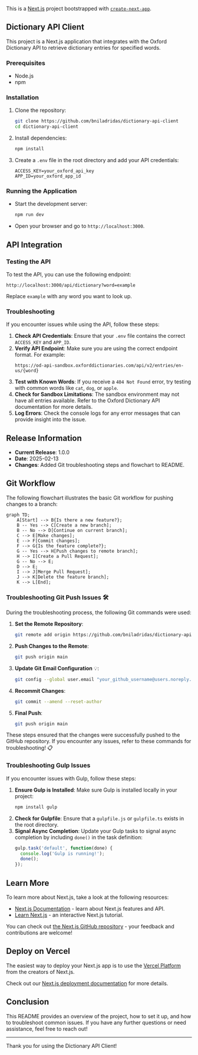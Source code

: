 This is a [Next.js](https://nextjs.org) project bootstrapped with [`create-next-app`](https://nextjs.org/docs/app/api-reference/cli/create-next-app).

## Dictionary API Client

This project is a Next.js application that integrates with the Oxford Dictionary API to retrieve dictionary entries for specified words.

### Prerequisites
- Node.js
- npm

### Installation
1. Clone the repository:
   ```bash
   git clone https://github.com/bniladridas/dictionary-api-client
   cd dictionary-api-client
   ```
2. Install dependencies:
   ```bash
   npm install
   ```
3. Create a `.env` file in the root directory and add your API credentials:
   ```
   ACCESS_KEY=your_oxford_api_key
   APP_ID=your_oxford_app_id
   ```

### Running the Application
- Start the development server:
   ```bash
   npm run dev
   ```
- Open your browser and go to `http://localhost:3000`.

## API Integration

### Testing the API
To test the API, you can use the following endpoint:
```
http://localhost:3000/api/dictionary?word=example
```
Replace `example` with any word you want to look up.

### Troubleshooting
If you encounter issues while using the API, follow these steps:
1. **Check API Credentials**: Ensure that your `.env` file contains the correct `ACCESS_KEY` and `APP_ID`.
2. **Verify API Endpoint**: Make sure you are using the correct endpoint format. For example:
   ```
   https://od-api-sandbox.oxforddictionaries.com/api/v2/entries/en-us/{word}
   ```
3. **Test with Known Words**: If you receive a `404 Not Found` error, try testing with common words like `cat`, `dog`, or `apple`.
4. **Check for Sandbox Limitations**: The sandbox environment may not have all entries available. Refer to the Oxford Dictionary API documentation for more details.
5. **Log Errors**: Check the console logs for any error messages that can provide insight into the issue.

## Release Information

- **Current Release**: 1.0.0
- **Date**: 2025-02-13
- **Changes**: Added Git troubleshooting steps and flowchart to README.

## Git Workflow

The following flowchart illustrates the basic Git workflow for pushing changes to a branch:

```mermaid
graph TD;
    A[Start] --> B{Is there a new feature?};
    B -- Yes --> C[Create a new branch];
    B -- No --> D[Continue on current branch];
    C --> E[Make changes];
    E --> F[Commit changes];
    F --> G{Is the feature complete?};
    G -- Yes --> H[Push changes to remote branch];
    H --> I[Create a Pull Request];
    G -- No --> E;
    D --> E;
    I --> J[Merge Pull Request];
    J --> K[Delete the feature branch];
    K --> L[End];
```

### Troubleshooting Git Push Issues 🛠️
During the troubleshooting process, the following Git commands were used:
1. **Set the Remote Repository**:
   ```bash
   git remote add origin https://github.com/bniladridas/dictionary-api-client.git
   ```
2. **Push Changes to the Remote**:
   ```bash
   git push origin main
   ```
3. **Update Git Email Configuration** 💡:
   ```bash
   git config --global user.email "your_github_username@users.noreply.github.com"
   ```
4. **Recommit Changes**:
   ```bash
   git commit --amend --reset-author
   ```
5. **Final Push**:
   ```bash
   git push origin main
   ```

These steps ensured that the changes were successfully pushed to the GitHub repository. If you encounter any issues, refer to these commands for troubleshooting! 📋

### Troubleshooting Gulp Issues

If you encounter issues with Gulp, follow these steps:
1. **Ensure Gulp is Installed**: Make sure Gulp is installed locally in your project:
   ```bash
   npm install gulp
   ```
2. **Check for Gulpfile**: Ensure that a `gulpfile.js` or `gulpfile.ts` exists in the root directory.
3. **Signal Async Completion**: Update your Gulp tasks to signal async completion by including `done()` in the task definition:
   ```javascript
   gulp.task('default', function(done) {
     console.log('Gulp is running!');
     done();
   });
   ```

## Learn More

To learn more about Next.js, take a look at the following resources:

- [Next.js Documentation](https://nextjs.org/docs) - learn about Next.js features and API.
- [Learn Next.js](https://nextjs.org/learn) - an interactive Next.js tutorial.

You can check out [the Next.js GitHub repository](https://github.com/vercel/next.js) - your feedback and contributions are welcome!

## Deploy on Vercel

The easiest way to deploy your Next.js app is to use the [Vercel Platform](https://vercel.com/new?utm_medium=default-template&filter=next.js&utm_source=create-next-app&utm_campaign=create-next-app-readme) from the creators of Next.js.

Check out our [Next.js deployment documentation](https://nextjs.org/docs/app/building-your-application/deploying) for more details.

## Conclusion

This README provides an overview of the project, how to set it up, and how to troubleshoot common issues. If you have any further questions or need assistance, feel free to reach out!

---

Thank you for using the Dictionary API Client!
